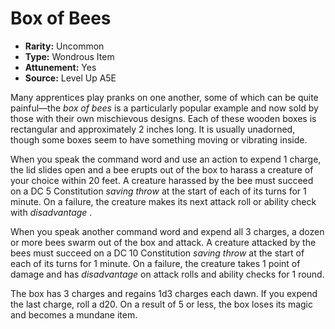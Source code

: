 
# Box of Bees

* **Rarity:** Uncommon
* **Type:** Wondrous Item
* **Attunement:** Yes
* **Source:** Level Up A5E


Many apprentices play pranks on one another, some of which can be quite painful—the _box of bees_ is a particularly popular example and now sold by those with their own mischievous designs. Each of these wooden boxes is rectangular and approximately 2 inches long. It is usually unadorned, though some boxes seem to have something moving or vibrating inside.

When you speak the command word and use an action to expend 1 charge, the lid slides open and a bee erupts out of the box to harass a creature of your choice within 20 feet. A creature harassed by the bee must succeed on a DC 5 Constitution _saving throw_  at the start of each of its turns for 1 minute. On a failure, the creature makes its next attack roll or ability check with _disadvantage_ . 

When you speak another command word and expend all 3 charges, a dozen or more bees swarm out of the box and attack. A creature attacked by the bees must succeed on a DC 10 Constitution _saving throw_  at the start of each of its turns for 1 minute. On a failure, the creature takes 1 point of damage and has _disadvantage_  on attack rolls and ability checks for 1 round. 

The box has 3 charges and regains 1d3 charges each dawn. If you expend the last charge, roll a d20\. On a result of 5 or less, the box loses its magic and becomes a mundane item.
